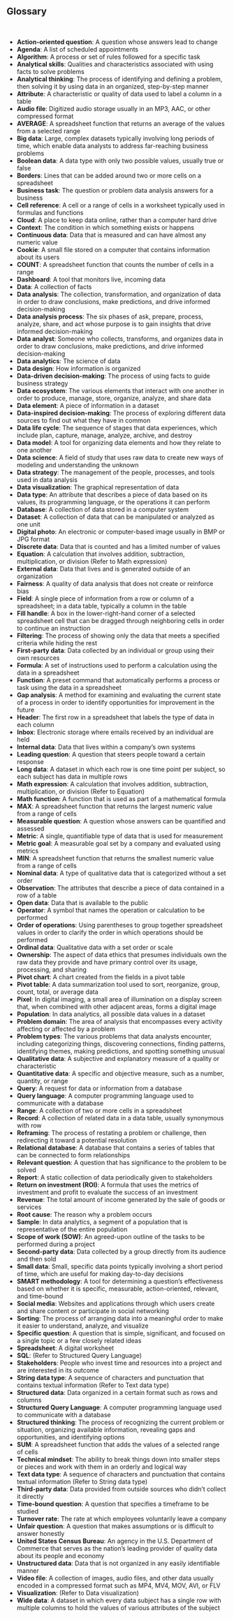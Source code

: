 ## Glossary 

&nbsp; 

* **Action-oriented question**: A question whose answers lead to change  
* **Agenda**: A list of scheduled appointments 
* **Algorithm**: A process or set of rules followed for a specific task 
* **Analytical skills**: Qualities and characteristics associated with using facts to solve problems 
* **Analytical thinking**: The process of identifying and defining a problem, then solving it by using data in an organized, step-by-step manner 
* **Attribute**: A characteristic or quality of data used to label a column in a table 
* **Audio file**: Digitized audio storage usually in an MP3, AAC, or other compressed format 
* **AVERAGE**: A spreadsheet function that returns an average of the values from a selected range 
* **Big data**: Large, complex datasets typically involving long periods of time, which enable data analysts to address far-reaching business problems  
* **Boolean data**: A data type with only two possible values, usually true or false 
* **Borders**: Lines that can be added around two or more cells on a spreadsheet 
* **Business task**: The question or problem data analysis answers for a business  
* **Cell reference**: A cell or a range of cells in a worksheet typically used in formulas and functions 
* **Cloud**: A place to keep data online, rather than a computer hard drive 
* **Context**: The condition in which something exists or happens 
* **Continuous data**: Data that is measured and can have almost any numeric value 
* **Cookie**: A small file stored on a computer that contains information about its users 
* **COUNT**: A spreadsheet function that counts the number of cells in a range 
* **Dashboard**: A tool that monitors live, incoming data 
* **Data**: A collection of facts 
* **Data analysis**: The collection, transformation, and organization of data in order to draw conclusions, make predictions, and drive informed decision-making 
* **Data analysis process**: The six phases of ask, prepare, process, analyze, share, and act whose purpose is to gain insights that drive informed decision-making 
* **Data analyst**: Someone who collects, transforms, and organizes data in order to draw conclusions, make predictions, and drive informed decision-making 
* **Data analytics**: The science of data 
* **Data design**: How information is organized 
* **Data-driven decision-making**: The process of using facts to guide business strategy 
* **Data ecosystem**: The various elements that interact with one another in order to produce, manage, store, organize, analyze, and share data 
* **Data element**: A piece of information in a dataset  
* **Data-inspired decision-making**: The process of exploring different data sources to find out what they have in common 
* **Data life cycle**: The sequence of stages that data experiences, which include plan, capture, manage, analyze, archive, and destroy 
* **Data model**: A tool for organizing data elements and how they relate to one another 
* **Data science**: A field of study that uses raw data to create new ways of modeling and understanding the unknown  
* **Data strategy**: The management of the people, processes, and tools used in data analysis 
* **Data visualization**: The graphical representation of data 
* **Data type**: An attribute that describes a piece of data based on its values, its programming language, or the operations it can perform 
* **Database**: A collection of data stored in a computer system 
* **Dataset**: A collection of data that can be manipulated or analyzed as one unit  
* **Digital photo**: An electronic or computer-based image usually in BMP or JPG format 
* **Discrete data**: Data that is counted and has a limited number of values 
* **Equation**: A calculation that involves addition, subtraction, multiplication, or division (Refer to Math expression) 
* **External data**: Data that lives and is generated outside of an organization 
* **Fairness**: A quality of data analysis that does not create or reinforce bias  
* **Field**: A single piece of information from a row or column of a spreadsheet; in a data table, typically a column in the table 
* **Fill handle**: A box in the lower-right-hand corner of a selected spreadsheet cell that can be dragged through neighboring cells in order to continue an instruction 
* **Filtering**: The process of showing only the data that meets a specified criteria while hiding the rest 
* **First-party data**: Data collected by an individual or group using their own resources 
* **Formula**: A set of instructions used to perform a calculation using the data in a spreadsheet 
* **Function**: A preset command that automatically performs a process or task using the data in a spreadsheet 
* **Gap analysis**: A method for examining and evaluating the current state of a process in order to identify opportunities for improvement in the future 
* **Header**: The first row in a spreadsheet that labels the type of data in each column 
* **Inbox**: Electronic storage where emails received by an individual are held 
* **Internal data**: Data that lives within a company’s own systems 
* **Leading question**: A question that steers people toward a certain response  
* **Long data**: A dataset in which each row is one time point per subject, so each subject has data in multiple rows 
* **Math expression**: A calculation that involves addition, subtraction, multiplication, or division (Refer to Equation) 
* **Math function**: A function that is used as part of a mathematical formula 
* **MAX**: A spreadsheet function that returns the largest numeric value from a range of cells 
* **Measurable question**: A question whose answers can be quantified and assessed 
* **Metric**: A single, quantifiable type of data that is used for measurement  
* **Metric goal**: A measurable goal set by a company and evaluated using metrics 
* **MIN**: A spreadsheet function that returns the smallest numeric value from a range of cells 
* **Nominal data**: A type of qualitative data that is categorized without a set order 
* **Observation**: The attributes that describe a piece of data contained in a row of a table 
* **Open data**: Data that is available to the public 
* **Operator**: A symbol that names the operation or calculation to be performed 
* **Order of operations**: Using parentheses to group together spreadsheet values in order to clarify the order in which operations should be performed 
* **Ordinal data**: Qualitative data with a set order or scale 
* **Ownership**: The aspect of data ethics that presumes individuals own the raw data they provide and have primary control over its usage, processing, and sharing  
* **Pivot chart**: A chart created from the fields in a pivot table  
* **Pivot table**: A data summarization tool used to sort, reorganize, group, count, total, or average data 
* **Pixel**: In digital imaging, a small area of illumination on a display screen that, when combined with other adjacent areas, forms a digital image  
* **Population**: In data analytics, all possible data values in a dataset 
* **Problem domain**: The area of analysis that encompasses every activity affecting or affected by a problem 
* **Problem types**: The various problems that data analysts encounter, including categorizing things, discovering connections, finding patterns, identifying themes, making predictions, and spotting something unusual 
* **Qualitative data**: A subjective and explanatory measure of a quality or characteristic 
* **Quantitative data**: A specific and objective measure, such as a number, quantity, or range 
* **Query**: A request for data or information from a database 
* **Query language**: A computer programming language used to communicate with a database 
* **Range**: A collection of two or more cells in a spreadsheet 
* **Record**: A collection of related data in a data table, usually synonymous with row 
* **Reframing**: The process of restating a problem or challenge, then redirecting it toward a potential resolution  
* **Relational database**: A database that contains a series of tables that can be connected to form relationships 
* **Relevant question**: A question that has significance to the problem to be solved 
* **Report**: A static collection of data periodically given to stakeholders  
* **Return on investment (ROI)**: A formula that uses the metrics of investment and profit to evaluate the success of an investment 
* **Revenue**: The total amount of income generated by the sale of goods or services  
* **Root cause**: The reason why a problem occurs 
* **Sample**: In data analytics, a segment of a population that is representative of the entire population 
* **Scope of work (SOW)**: An agreed-upon outline of the tasks to be performed during a project 
* **Second-party data**: Data collected by a group directly from its audience and then sold  
* **Small data**: Small, specific data points typically involving a short period of time, which are useful for making day-to-day decisions 
* **SMART methodology**: A tool for determining a question’s effectiveness based on whether it is specific, measurable, action-oriented, relevant, and time-bound  
* **Social media**: Websites and applications through which users create and share content or participate in social networking 
* **Sorting**: The process of arranging data into a meaningful order to make it easier to understand, analyze, and visualize 
* **Specific question**: A question that is simple, significant, and focused on a single topic or a few closely related ideas 
* **Spreadsheet**: A digital worksheet 
* **SQL**: (Refer to Structured Query Language) 
* **Stakeholders**: People who invest time and resources into a project and are interested in its outcome 
* **String data type**: A sequence of characters and punctuation that contains textual information (Refer to Text data type) 
* **Structured data**: Data organized in a certain format such as rows and columns 
* **Structured Query Language**: A computer programming language used to communicate with a database 
* **Structured thinking**: The process of recognizing the current problem or situation, organizing available information, revealing gaps and opportunities, and identifying options  
* **SUM**: A spreadsheet function that adds the values of a selected range of cells 
* **Technical mindset**: The ability to break things down into smaller steps or pieces and work with them in an orderly and logical way 
* **Text data type**: A sequence of characters and punctuation that contains textual information (Refer to String data type) 
* **Third-party data**: Data provided from outside sources who didn’t collect it directly 
* **Time-bound question**: A question that specifies a timeframe to be studied  
* **Turnover rate**: The rate at which employees voluntarily leave a company 
* **Unfair question**: A question that makes assumptions or is difficult to answer honestly  
* **United States Census Bureau**: An agency in the U.S. Department of Commerce that serves as the nation’s leading provider of quality data about its people and economy 
* **Unstructured data**: Data that is not organized in any easily identifiable manner 
* **Video file**: A collection of images, audio files, and other data usually encoded in a compressed format such as MP4, MV4, MOV, AVI, or FLV 
* **Visualization**: (Refer to Data visualization)  
* **Wide data**: A dataset in which every data subject has a single row with multiple columns to hold the values of various attributes of the subject 

